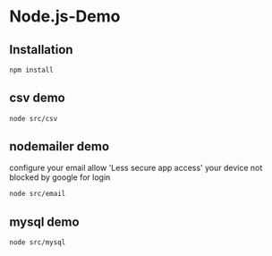 # Node.js-Demo

## Installation

```sh
npm install
```

## csv demo

```sh
node src/csv
```

## nodemailer demo

configure your email allow 'Less secure app access'
your device not blocked by google for login

```sh
node src/email
```

## mysql demo

```sh
node src/mysql
```